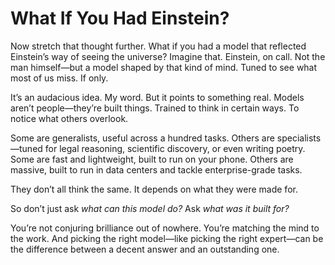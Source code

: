 # What If You Had Einstein?

Now stretch that thought further. What if you had a model that reflected Einstein’s way of seeing the universe? Imagine that. Einstein, on call. Not the man himself—but a model shaped by that kind of mind. Tuned to see what most of us miss. If only.

It’s an audacious idea. My word. But it points to something real. Models aren’t people—they’re built things. Trained to think in certain ways. To notice what others overlook.

Some are generalists, useful across a hundred tasks. Others are specialists—tuned for legal reasoning, scientific discovery, or even writing poetry. Some are fast and lightweight, built to run on your phone. Others are massive, built to run in data centers and tackle enterprise-grade tasks.

They don’t all think the same. It depends on what they were made for.

So don’t just ask *what can this model do?* Ask *what was it built for?*

You’re not conjuring brilliance out of nowhere. You’re matching the mind to the work. And picking the right model—like picking the right expert—can be the difference between a decent answer and an outstanding one.
